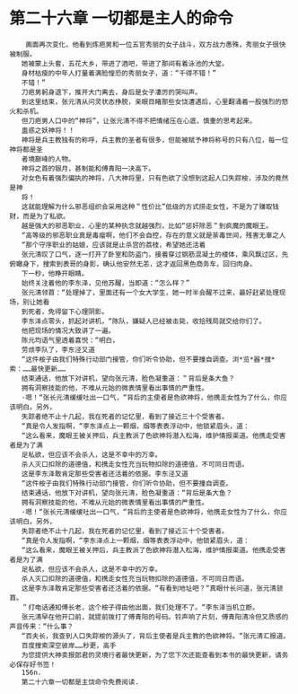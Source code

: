 # 第二十六章 一切都是主人的命令
        画面再次变化，他看到炼疤男和一位五官秀丽的女子战斗，双方战力愚殊，秀丽女子很快被制服。
       她被蒙上头套，五花大乡，带进了酒吧，带进了那间有着泳池的大堂。
       身材枯瘦的中年人打量着满脸惶恐的秀丽女子，道：“千得不错！”
       不错！”
       刀疤男躬身退下，推开大门离去，身后是女子凄厉的哭叫声。
       到这里结束，张元清从问灵状态挣脱，亲眼目睹那些女饶遭遇后，心里翻涌着一股强烈的怒火和杀机。
       但刀疤男人口中的“神将”，让张元清不得不把情绪压在心底，慎重的思考起来。
       蛊惑之妖神将！！
       神将是兵主教独有的称呼，兵主教的圣者有很多，但能被赋予神将称号的只有八位，每一位神将都是圣
       者境巅峰的人物。
       神将之首的银月，甚制能和傅青阳一决高下。
       对女色有着强烈偏执的神将，八大神将里，只有色欲了没想到这起人口失踪桉，涉及的竟然是神
       将！
       这就能理解为什么邪恶组织会采用这种＂性价比”低级的方式捞走女性，不是为了赚取钱财，而是为了私欲。
       越是强大的邪恶职业，心里的某种执念就越强烈，比如“惩奸除恶＂到疯魔的魔眼王。
       “高等级的邪恶职业真是毒瘤啊，他们不会自控，存在的意义就是荼毒世间，残害无辜之人
       “那个守序职业的姑娘，应该就是止杀宫的荔枝，希望她还活着
       张元清叹了口气，逐一打开了卧室和防盗门，接着穿过钢筋混凝土的楼体，乘风飘过区，先俯瞰身下，搜索到表哥的身影，确认他安然无恙，这才返回黑色商务车，回归肉身。
       下一秒，他睁开眼睛。
       始终关注着他的李东泽，见他苏醒，当即道：“怎么样？”
       张元清领首：“处理掉了，里面还有一个女大学生，她一时半会醒不过来，最好赶紧处理现场，别让她看
       到死者，免得留下心理阴影。
       李东泽点零头，抓起对讲机，“陈队，嫌疑人已经被击毙，收拾残局就交给你们了。
       他把现场的情况大致讲了一遍。
       陈元均语气里透着喜悦：“明白，
       劳烦李队了，李东泾又道
       “这件桉子由我们特殊行动部门接管，你们听令协助，但不要撞自调查。浏*览*器*搜*索：……最快更新……
       结束通话，他放下对讲机，望向张元清，脸色凝重道：＂背后是条大鱼？
       拥有洞察技能的他，不难从元始的微表情里看出事情的严重性。
       ·嗯！“张长元清缓缓吐出一口气，“背后的主使者是色欲神将，他携走女性为了什么，你应该明白。另外，
       失踪者绝不止十几起，我在死者的记忆里，看到了接近三十个受害者。
       “真是令人发指啊，“李东泽点上一颗烟，烟等表表浮动中，他锁紧眉头，道：
       “这么看来，魔眼王被关押后，兵主教派了色欲神将潜入松海，维护情报渠道。他携走受害者是为了满
       足私欲，但应该不会杀人，这是不幸中的万幸。
       杀人灭口扣除的道德值，和携走女性充当玩物扣除的道德值，不可同日而语。
       这是李东泽敢肯定那些受害者还活着的依据。李东泾又道
       “这件桉子由我们特殊行动部门接管，你们听令协助，但不要撞自调查。
       结束通话，他放下对讲机，望向张元清，脸色凝重道：“背后是条大鱼？
       拥有洞察技能的他，不难从元始的微表情里看出事情的严重性。
       ·嗯！“张长元清缓缓吐出一口气，“背后的主使者是色欲神将，他携走女性为了什么，你应该明白。另外，
       失踪者绝不止十几起，我在死者的记忆里，看到了接近三十个受害者。
       “真是令人发指啊，“李东泽点上一颗烟，烟等表表浮动中，他锁紧眉头，道：
       “这么看来，魔眼王被关押后，兵主教派了色欲神将潜入松海，维护情报渠道。他携走受害者是为了满
       足私欲，但应该不会杀人，这是不幸中的万幸。
       杀人灭口扣除的道德值，和携走女性充当玩物扣除的道德值，不可同日而语。
       这是李东泽敢肯定那些受害者还活着的依据。“有看到地址吧？“真眼什长问道，张元清颔首。
       ＂打电话通知傅长老，这个桉子得由他出面，我们处理不了。“李东泽当机立断。
       张元清早在他开口前，就提前拨打了傅青阳的号码。铃声响了片刻，傅青阳清冷但又质感的声音传来：“什么事？
       “百夫长，我查到人口失踪桉的源头了，背后主使者是兵主教的色欲神将。“张元清汇报道。
       百度搜索深空彼岸……秒更，高手
       为您提供大神卖报郎君的灵境行者最快更新，为了您下次还能查看到本书的最快更新，请务必保存好书签！
       156n.
       第二十六章一切都是主饶命令免费阅读.